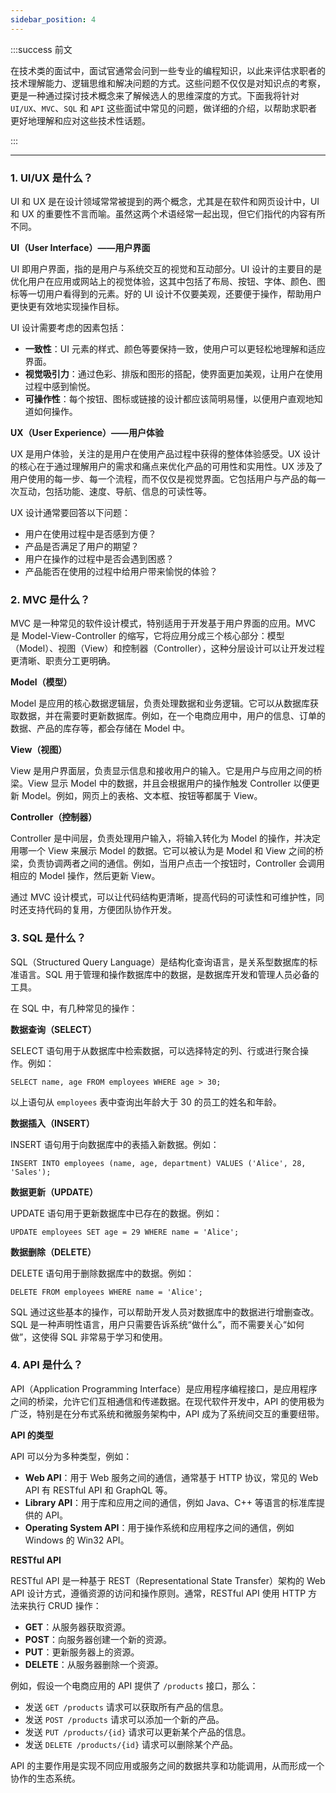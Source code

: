 ```yaml
---
sidebar_position: 4
---
```


:::success 前文

在技术类的面试中，面试官通常会问到一些专业的编程知识，以此来评估求职者的技术理解能力、逻辑思维和解决问题的方式。这些问题不仅仅是对知识点的考察，更是一种通过探讨技术概念来了解候选人的思维深度的方式。下面我将针对 `UI/UX`、`MVC`、`SQL` 和 `API` 这些面试中常见的问题，做详细的介绍，以帮助求职者更好地理解和应对这些技术性话题。

::: 

------

### 1. UI/UX 是什么？

UI 和 UX 是在设计领域常常被提到的两个概念，尤其是在软件和网页设计中，UI 和 UX 的重要性不言而喻。虽然这两个术语经常一起出现，但它们指代的内容有所不同。

**UI（User Interface）——用户界面**

UI 即用户界面，指的是用户与系统交互的视觉和互动部分。UI 设计的主要目的是优化用户在应用或网站上的视觉体验，这其中包括了布局、按钮、字体、颜色、图标等一切用户看得到的元素。好的 UI 设计不仅要美观，还要便于操作，帮助用户更快更有效地实现操作目标。

UI 设计需要考虑的因素包括：

- **一致性**：UI 元素的样式、颜色等要保持一致，使用户可以更轻松地理解和适应界面。
- **视觉吸引力**：通过色彩、排版和图形的搭配，使界面更加美观，让用户在使用过程中感到愉悦。
- **可操作性**：每个按钮、图标或链接的设计都应该简明易懂，以便用户直观地知道如何操作。

**UX（User Experience）——用户体验**

UX 是用户体验，关注的是用户在使用产品过程中获得的整体体验感受。UX 设计的核心在于通过理解用户的需求和痛点来优化产品的可用性和实用性。UX 涉及了用户使用的每一步、每一个流程，而不仅仅是视觉界面。它包括用户与产品的每一次互动，包括功能、速度、导航、信息的可读性等。

UX 设计通常要回答以下问题：

- 用户在使用过程中是否感到方便？
- 产品是否满足了用户的期望？
- 用户在操作的过程中是否会遇到困惑？
- 产品能否在使用的过程中给用户带来愉悦的体验？

### 2. MVC 是什么？

MVC 是一种常见的软件设计模式，特别适用于开发基于用户界面的应用。MVC 是 Model-View-Controller 的缩写，它将应用分成三个核心部分：模型（Model）、视图（View）和控制器（Controller），这种分层设计可以让开发过程更清晰、职责分工更明确。

**Model（模型）**

Model 是应用的核心数据逻辑层，负责处理数据和业务逻辑。它可以从数据库获取数据，并在需要时更新数据库。例如，在一个电商应用中，用户的信息、订单的数据、产品的库存等，都会存储在 Model 中。

**View（视图）**

View 是用户界面层，负责显示信息和接收用户的输入。它是用户与应用之间的桥梁。View 显示 Model 中的数据，并且会根据用户的操作触发 Controller 以便更新 Model。例如，网页上的表格、文本框、按钮等都属于 View。

**Controller（控制器）**

Controller 是中间层，负责处理用户输入，将输入转化为 Model 的操作，并决定用哪一个 View 来展示 Model 的数据。它可以被认为是 Model 和 View 之间的桥梁，负责协调两者之间的通信。例如，当用户点击一个按钮时，Controller 会调用相应的 Model 操作，然后更新 View。

通过 MVC 设计模式，可以让代码结构更清晰，提高代码的可读性和可维护性，同时还支持代码的复用，方便团队协作开发。

### 3. SQL 是什么？

SQL（Structured Query Language）是结构化查询语言，是关系型数据库的标准语言。SQL 用于管理和操作数据库中的数据，是数据库开发和管理人员必备的工具。

在 SQL 中，有几种常见的操作：

**数据查询（SELECT）**

SELECT 语句用于从数据库中检索数据，可以选择特定的列、行或进行聚合操作。例如：

```
SELECT name, age FROM employees WHERE age > 30;
```

以上语句从 `employees` 表中查询出年龄大于 30 的员工的姓名和年龄。

**数据插入（INSERT）**

INSERT 语句用于向数据库中的表插入新数据。例如：

```
INSERT INTO employees (name, age, department) VALUES ('Alice', 28, 'Sales');
```

**数据更新（UPDATE）**

UPDATE 语句用于更新数据库中已存在的数据。例如：

```
UPDATE employees SET age = 29 WHERE name = 'Alice';
```

**数据删除（DELETE）**

DELETE 语句用于删除数据库中的数据。例如：

```
DELETE FROM employees WHERE name = 'Alice';
```

SQL 通过这些基本的操作，可以帮助开发人员对数据库中的数据进行增删查改。SQL 是一种声明性语言，用户只需要告诉系统“做什么”，而不需要关心“如何做”，这使得 SQL 非常易于学习和使用。

### 4. API 是什么？

API（Application Programming Interface）是应用程序编程接口，是应用程序之间的桥梁，允许它们互相通信和传递数据。在现代软件开发中，API 的使用极为广泛，特别是在分布式系统和微服务架构中，API 成为了系统间交互的重要纽带。

**API 的类型**

API 可以分为多种类型，例如：

- **Web API**：用于 Web 服务之间的通信，通常基于 HTTP 协议，常见的 Web API 有 RESTful API 和 GraphQL 等。
- **Library API**：用于库和应用之间的通信，例如 Java、C++ 等语言的标准库提供的 API。
- **Operating System API**：用于操作系统和应用程序之间的通信，例如 Windows 的 Win32 API。

**RESTful API**

RESTful API 是一种基于 REST（Representational State Transfer）架构的 Web API 设计方式，遵循资源的访问和操作原则。通常，RESTful API 使用 HTTP 方法来执行 CRUD 操作：

- **GET**：从服务器获取资源。
- **POST**：向服务器创建一个新的资源。
- **PUT**：更新服务器上的资源。
- **DELETE**：从服务器删除一个资源。

例如，假设一个电商应用的 API 提供了 `/products` 接口，那么：

- 发送 `GET /products` 请求可以获取所有产品的信息。
- 发送 `POST /products` 请求可以添加一个新的产品。
- 发送 `PUT /products/{id}` 请求可以更新某个产品的信息。
- 发送 `DELETE /products/{id}` 请求可以删除某个产品。

API 的主要作用是实现不同应用或服务之间的数据共享和功能调用，从而形成一个协作的生态系统。

